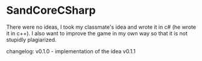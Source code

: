 # SandCoreCSharp

There were no ideas, I took my classmate's idea and wrote it in c# (he wrote it in c++). I also want to improve the game in my own way so that it is not stupidly plagiarized.

changelog:
v0.1.0 - implementation of the idea
v0.1.1
